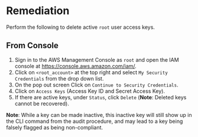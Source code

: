 # Remediation

Perform the following to delete active `root` user access keys.

## From Console

1. Sign in to the AWS Management Console as `root` and open the IAM console at <https://console.aws.amazon.com/iam/>.
2. Click on `<root_account>` at the top right and select `My Security Credentials` from the drop down list.
3. On the pop out screen Click on `Continue to Security Credentials`.
4. Click on `Access Keys` (Access Key ID and Secret Access Key).
5. If there are active keys, under `Status`, click `Delete` (**Note**: Deleted keys cannot
be recovered).

**Note**: While a key can be made inactive, this inactive key will still show up in the CLI command from the audit procedure, and may lead to a key being falsely flagged as being non-compliant.
